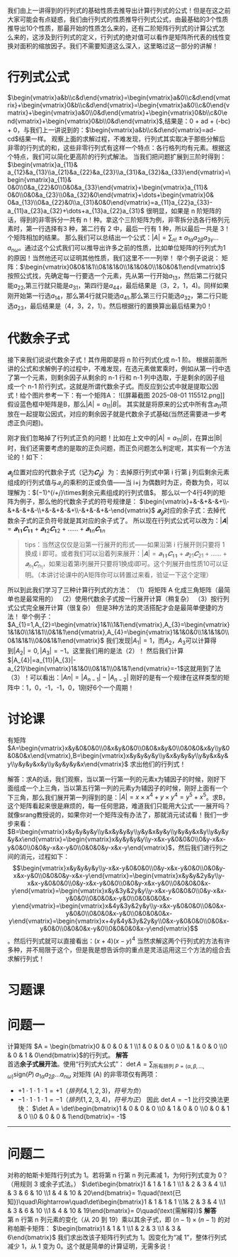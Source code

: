 我们由上一讲得到的行列式的基础性质去推导出计算行列式的公式！但是在这之前大家可能会有点疑惑，我们由行列式的性质推导行列式公式，由最基础的3个性质推导出10个性质，那最开始的性质怎么来的，还有二阶矩阵行列式的计算公式怎么来的，这涉及到行列式的定义，行列式的绝对值可以看作是矩阵所代表的线性变换对面积的缩放因子。我们不需要知道这么深入，这里略过这一部分的讲解！
# 行列式公式
$\begin{vmatrix}a&b\\c&d\end{vmatrix}=\begin{vmatrix}a&0\\c&d\end{vmatrix}+\begin{vmatrix}0&b\\c&d\end{vmatrix}=\begin{vmatrix}a&0\\c&0\end{vmatrix}+\begin{vmatrix}a&0\\0&d\end{vmatrix}+\begin{vmatrix}0&b\\c&0\end{vmatrix}+\begin{vmatrix}0&b\\0&d\end{vmatrix}$,结果是：0 + ad + (-bc) + 0，与我们上一讲说到的：$\begin{vmatrix}a&b\\c&d\end{vmatrix}=ad-cd$结果一样。
观察上面的求解过程，不难发现，行列式其实取决于那些分解后非零的行列式的和，这些非零行列式有这样一个特点：各行格列均有元素。根据这个特点，我们可以简化更高阶的行列式解法。
当我们把问题扩展到三阶时得到：
$\begin{vmatrix}a_{11}& a_{12}&a_{13}\\a_{21}&a_{22}&a_{23}\\a_{31}&a_{32}&a_{33}\end{vmatrix}=\begin{vmatrix}a_{11}& 0&0\\0&a_{22}&0\\0&0&a_{33}\end{vmatrix}+\begin{vmatrix}a_{11}& 0&0\\0&0&a_{23}\\0&a_{32}&0\end{vmatrix}+\dots+\begin{vmatrix}0& 0&a_{13}\\0&a_{22}&0\\a_{31}&0&0\end{vmatrix}=a_{11}a_{22}a_{33}-a_{11}a_{23}a_{32}+\dots+a_{13}a_{22}a_{31}$
很明显，如果是 n 阶矩阵的话，得到的非零拆分一共有 n！种。拿这个三阶矩阵为例，非零拆分选各行格列元素时，第一行选择有3 种，第二行有 2 中，最后一行有 1 种，所以最后一共是 3！个矩阵相加的结果。
那么我们可以总结出一个公式：$|A|=\sum _{n!} \pm a_{1\alpha} a_{2\beta} a_{3\gamma} \dots a_{n\omega}$。通过这个公式我们可以推导出许多之前的性质，比如单位矩阵的行列式为1的原因！当然他还可以证明其他性质，我们这里不一一列举！
举个例子说说：
矩阵：$\begin{vmatrix}0&0&1&1\\0&1&1&0\\1&1&0&0\\1&0&0&1\end{vmatrix}$
按照公式找，先确定每一行要选一个元素，先从第一行开始$a_{13}$，然后第二行就只能$a_{22}$,第三行就只能是$a_{31}$，第四行是$a_{44}$，最后结果是（3，2，1，4)。同样如果刚开始第一行选$a_{14}$，那么第4行就只能选$a_{41}$,那么第三行只能选$a_{32}$，第二行只能选$a_{23}$，最后结果是（4，3，2，1）。然后根据行的置换算出最后结果为0！
# 代数余子式
接下来我们说说代数余子式！其作用即是将 n 阶行列式化成 n-1 阶。
根据前面所讲的公式和求解例子的过程中，不难发现，在选元素做累乘时，例如从第一行中选了第一个元素，则剩余因子从剩余的 n-1 行和 n-1 列中选取，于是剩余的因子组成一个 n-1 阶行列式，这就是所谓代数余子式。而反应到公式中就是提取公因式！给个图片参考一下：有一个矩阵A：
![[屏幕截图 2025-08-01 115512.png]]
假设蓝色框中矩阵是B，那么$|A|=a_{11}|B|$。
其实就是将原来的公式中所有含$𝑎_{11}$项放在一起提取公因式，对应的剩余因子就是代数余子式基础(当然还需要进一步考虑正负问题)。

刚才我们忽略掉了行列式正负的问题！比如在上文中的$|A|=a_{11}|B|$，在算出|B|时，我们还需要考虑的是取的正负问题，而正负问题怎么判定呢，其实有一个方法论的！如下：

$𝒂_{ij}$位置对应的代数余子式（记为$𝑪_{𝒊𝒋}$）为：去掉原行列式中第 i 行第 j 列后剩余元素组成的行列式值与$𝑎_{𝑖𝑗}$的乘积的正或负值——当 i+j 为偶数时为正，奇数为负，可以理解为：$(−1)^{𝑖+𝑗}\times剩余元素组成的行列式值$。
那么以一个4行4列的矩阵为例子，那么他的代数余子式的符号规律是：
$\begin{vmatrix}+&-&+&-&+\\-&+&-&+&-\\+&-&+&-&+\\-&+&-&+&-\end{vmatrix}$
$𝒂_{𝒊𝒋}$对应的余子式：去掉代数余子式的正负符号就是其对应的余子式了。
所以现在行列式公式可以改为：$|𝐀|=𝒂_{𝟏𝟏}𝑪_{𝟏𝟏}+ 𝒂_{𝟏2}𝑪_{𝟏2}+ …… + 𝒂_{𝟏n}𝑪_{𝟏n}$
>tips：当然这仅仅是沿第一行展开的形式——如果沿第 i 行展开则只要将 1 换成 i 即可。或者我们可以沿着列来展开：$|𝐀|=𝒂_{𝟏𝟏}𝑪_{𝟏𝟏}+ 𝒂_{21}𝑪_{21}+ …… + 𝒂_{n_{1}}𝑪_{n_{1}}$，如果沿着第i列展开只要将1换成i即可。这个列展开由性质10可以证明。（本讲讨论课中的A矩阵你可以转置过来看，验证一下这个定理）

所以到此我们学习了三种计算行列式的方法：
（1）将矩阵 A 化成三角矩阵（最简单也是最常用的）
（2）使用代数余子式按一行展开计算（稍复杂）
（3）按行列式公式完全展开计算（很复杂）
但是3种方法的灵活搭配才会是最简单便捷的方法！
举个例子：
$A_{1}=1,A_{2}=\begin{vmatrix}1&1\\1&1\end{vmatrix},A_{3}=\begin{vmatrix}1&1&0\\1&1&1\\0&1&1\end{vmatrix},A_{4}=\begin{vmatrix}1&1&0&0\\1&1&1&0\\0&1&1&1\\0&0&1&1\end{vmatrix}$
我们发现$|A_{1}|=1$，而$A_{2}，A_{3}$可以计算得到$|A_{2}|=0,|A_{3}|=-1$。这里我们用的是法（2）！
然后我们计算$|A_{4}|=a_{11}|A_{3}|-a_{21}\begin{vmatrix}1&1&0\\0&1&1\\0&1&1\end{vmatrix}=-1$这就用到了法（3）！可以看出：$|An|=|A_{n-1}|-|A_{n-2}|$
刚好的是有一个规律在这样类型的矩阵中：1，0，-1，-1，0，1刚好6个一个周期！

# 讨论课
有矩阵$A=\begin{vmatrix}x&y&0&0&0\\0&x&y&0&0\\0&0&x&y&0\\0&0&0&x&y\\y&0&0&0&x\end{vmatrix},B=\begin{vmatrix}x&y&y&y&y\\y&x&y&y&y\\y&y&x&y&y\\y&y&y&x&y\\y&y&y&y&x\end{vmatrix}$
求出他们的行列式！

解答：求A的话，我们观察，当以第一行第一列的元素x为辅因子的时候，刚好下面组成一个上三角，当以第五行第一列的元素y为辅因子的时候，刚好上面有一个下三角，那么我们展开第一列得到的是：$|A|=x\times x^4+y\times y^4=y^5+x^5$。求B，这个矩阵看起来很是麻烦的，每一任何思路，难道我们只能用大公式一一展开吗？就像srang教授说的，如果你对一个矩阵没有办法了，那就消元试试看！我们一步步来看：
$B=\begin{vmatrix}x&y&y&y&y\\y&x&y&y&y\\y&y&x&y&y\\y&y&y&x&y\\y&y&y&y&x\end{vmatrix}=\begin{vmatrix}x&y&y&y&y\\y-x&x-y&0&0&0\\0&y-x&x-y&0&0\\0&0&y-x&x-y&0\\0&0&0&y-x&x-y\end{vmatrix}$，然后我们进行列之间的消元，过程如下：$$\begin{vmatrix}x&y&y&y&y\\y-x&x-y&0&0&0\\0&y-x&x-y&0&0\\0&0&y-x&x-y&0\\0&0&0&y-x&x-y\end{vmatrix}=\begin{vmatrix}x&y&y&2y&y\\y-x&x-y&0&0&0\\0&y-x&x-y&0&0\\0&0&y-x&x-y&0\\0&0&0&0&x-y\end{vmatrix}=\begin{vmatrix}x&y&3y&2y&y\\y-x&x-y&0&0&0\\0&y-x&x-y&0&0\\0&0&0&x-y&0\\0&0&0&0&x-y\end{vmatrix}=\begin{vmatrix}x&4y&3y&2y&y\\y-x&x-y&0&0&0\\0&0&x-y&0&0\\0&0&0&x-y&0\\0&0&0&0&x-y\end{vmatrix}=\begin{vmatrix}x+4y&4y&3y&2y&y\\0&x-y&0&0&0\\0&0&x-y&0&0\\0&0&0&x-y&0\\0&0&0&0&x-y\end{vmatrix}$$。然后行列式就可以直接看出：$(x+4)(x-y)^4$
当然求解这两个行列式的方法有许多种，并不局限于这个，但是我是想告诉你的重点是灵活运用这三个方法的组合去求解行列式！

# 习题课
# 问题一
计算矩阵  $A = \begin{bmatrix}0 & 0 & 0 & 1 \\1 & 0 & 0 & 0 \\0 & 1 & 0 & 0 \\0 & 0 & 1 & 0\end{bmatrix}$的行列式。
**解答**  
首选**余子式展开法**。使用“行列式大公式”：
$\det A = \sum_{\text{所有排列 } P=(\alpha,\beta,\dots,\omega)} \text{sign}(P)\,a_{1\alpha}a_{2\beta}\dots a_{n\omega}$
对矩阵 \(A\) 的非零项仅有两项：
- $+1\cdot 1\cdot 1\cdot 1 = +1（排列 (4,1,2,3)，符号为负）$
- $-1\cdot 1\cdot 1\cdot 1 = -1（排列 (1,2,3,4)，符号为正）$
因此 $\det A = -1$
比行交换法更快：
$\det A = \det\begin{bmatrix}1 & 0 & 0 & 0 \\0 & 1 & 0 & 0 \\0 & 0 & 1 & 0 \\0 & 0 & 0 & 1\end{bmatrix}= -1$

---

# 问题二
对称的帕斯卡矩阵行列式为 1。若将第 n 行第 n 列元素减 1，为何行列式变为 0？（用规则 3 或余子式法。）
$\det\begin{bmatrix}1 & 1 & 1 & 1 \\1 & 2 & 3 & 4 \\1 & 3 & 6 & 10 \\1 & 4 & 10 & 20\end{bmatrix}= 1\quad(\text{已知})\quad\Rightarrow\quad\det\begin{bmatrix}1 & 1 & 1 & 1 \\1& 2 & 3 & 4 \\1 & 3 & 6 & 10 \\1 & 4 & 10 & 19\end{bmatrix}= 0\quad(\text{需解释})$
**解答**  
第 n 行第 n 列元素的变化（从 20 到 19）乘以其余子式，即 $(n-1)\times(n-1)$ 的对称帕斯卡矩阵：
$\begin{bmatrix}1 & 1 & 1 \\1 & 2 & 3 \\1 & 3 & 6\end{bmatrix}$
我们求出改该子矩阵行列式为 1。因变化为“减 1”，整体行列式减少 1，从 1 变为 0。这个就是简单的计算证明，无需多说！